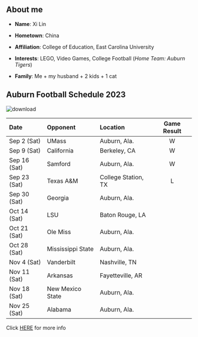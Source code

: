 <h2>About me</h2> 

- **Name**: Xi Lin

- **Hometown**: China

- **Affiliation**: College of Education, East Carolina University

- **Interests**: LEGO, Video Games, College Football (*Home Team: Auburn Tigers*)

- **Family**: Me + my husband + 2 kids + 1 cat

<h2>Auburn Football Schedule 2023</h2>

![download](https://github.com/XLin-NCSU/XLin-NCSU.github.io/assets/142820921/2817ab04-d7ba-44e5-8e91-2deb1fd8fd42) 

|Date|Opponent|Location|Game Result|
|:---|:---|:---|:---:|
|Sep 2 (Sat)|UMass|Auburn, Ala.|W|
|Sep 9 (Sat)|California|Berkeley, CA|W|
|Sep 16 (Sat)|Samford|Auburn, Ala.|W|
|Sep 23 (Sat)|Texas A&M|College Station, TX|L|
|Sep 30 (Sat)|Georgia|Auburn, Ala.||
|Oct 14 (Sat)|LSU|Baton Rouge, LA||
|Oct 21 (Sat)|Ole Miss|Auburn, Ala.||
|Oct 28 (Sat)|Mississippi State|Auburn, Ala.||
|Nov 4 (Sat)|Vanderbilt|Nashville, TN||
|Nov 11 (Sat)|Arkansas|Fayetteville, AR||
|Nov 18 (Sat)|New Mexico State|Auburn, Ala.||
|Nov 25 (Sat)|Alabama|Auburn, Ala.||

Click [HERE](https://auburntigers.com/sports/football/schedule/2023) for more info
